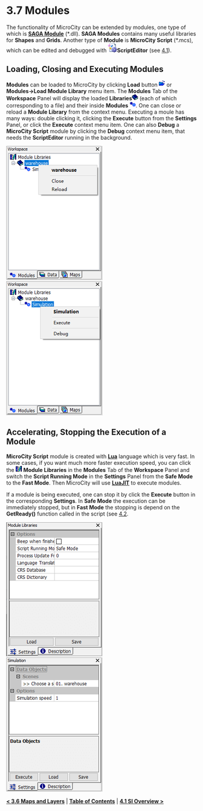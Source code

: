 # 3.7 Modules
The functionality of MicroCity can be extended by modules, one type of which is [**SAGA Module**](https://github.com/microcity/microcity.github.io/releases/download/MicroCity1.8/saga_modules2.0.8.zip) (\*.dll). **SAGA Modules** contains many useful libraries for **Shapes** and **Grids**. Another type of **Module** is **MicroCity Script** (\*.mcs), which can be edited and debugged with ![icon_script_editor](imgs/icon_script_editor.png)**ScriptEditor** (see [4.1](4.1_si_overview.md)). 
## Loading, Closing and Executing Modules
**Modules** can be loaded to MicroCity by clicking **Load** button ![button](imgs/button_load.png) or **Modules->Load Module Library** menu item. The **Modules** Tab of the **Workspace** Panel will display the loaded **Libraries**![icon_module_lib](imgs/icon_module_file.png) (each of which corresponding to a file) and their inside **Modules** ![icon_module](imgs/icon_module.png). One can close or reload a **Module Library** from the context menu. Executing a moule has many ways: double clicking it, clicking the **Execute** button from the **Settings** Panel, or click the **Execute** context menu item. One can also **Debug** a **MicroCity Script** module by clicking the **Debug** context menu item, that needs the **ScriptEditor** running in the background.

![module_file_menu](imgs/module_file_menu.png) &nbsp;&nbsp; ![module_menu](imgs/module_menu.png)
## Accelerating, Stopping the Execution of a Module
**MicroCity Script** module is created with **[Lua](https://www.lua.org/)** language which is very fast. In some cases, if you want much more faster execution speed, you can click the ![icon_module_lib](imgs/icon_module_libraries.png) **Module Libraries** in the **Modules** Tab of the **Workspace** Panel and switch the **Script Running Mode** in the **Settings** Panel from the **Safe Mode** to the **Fast Mode**. Then MicroCity will use **[LuaJIT](https://luajit.org/)** to execute modules.

If a module is being executed, one can stop it by click the **Execute** button in the corresponding **Settings**. In **Safe Mode** the execution can be immediately stopped, but in **Fast Mode** the stopping is depend on the **GetReady()** function called in the script (see [4.2](4.2_ui_control).

![module_libraries_settings](imgs/module_libraries_settings.png) &nbsp;&nbsp; ![module_settings](imgs/module_settings.png)

[**< 3.6 Maps and Layers**](3.6_maps_and_layers.md) | [**Table of Contents**](.) | [**4.1 SI Overview >**](4.1_si_overview.md)
